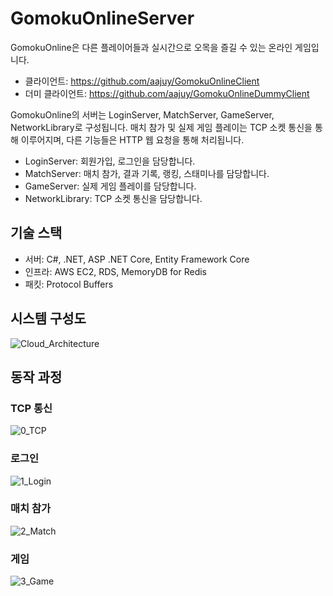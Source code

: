 # GomokuOnlineServer
GomokuOnline은 다른 플레이어들과 실시간으로 오목을 즐길 수 있는 온라인 게임입니다.
- 클라이언트: https://github.com/aajuy/GomokuOnlineClient
- 더미 클라이언트: https://github.com/aajuy/GomokuOnlineDummyClient

GomokuOnline의 서버는 LoginServer, MatchServer, GameServer, NetworkLibrary로 구성됩니다. 매치 참가 및 실제 게임 플레이는 TCP 소켓 통신을 통해 이루어지며, 다른 기능들은 HTTP 웹 요청을 통해 처리됩니다.
- LoginServer: 회원가입, 로그인을 담당합니다.
- MatchServer: 매치 참가, 결과 기록, 랭킹, 스태미나를 담당합니다.
- GameServer: 실제 게임 플레이를 담당합니다.
- NetworkLibrary: TCP 소켓 통신을 담당합니다.
## 기술 스택
- 서버: C#, .NET, ASP .NET Core, Entity Framework Core
- 인프라: AWS EC2, RDS, MemoryDB for Redis
- 패킷: Protocol Buffers

## 시스템 구성도
![Cloud_Architecture](https://github.com/aajuy/GomokuOnlineServer/assets/88243441/4a6111ec-d6e3-45ac-ac15-7803e57cf518)

## 동작 과정
### TCP 통신
![0_TCP](https://github.com/aajuy/GomokuOnlineServer/assets/88243441/5dad24c4-39da-49ed-85c5-5bdad26f2ffa)

### 로그인
![1_Login](https://github.com/aajuy/GomokuOnlineServer/assets/88243441/68fad282-eb18-481c-bc73-a6d2c201fcec)

### 매치 참가
![2_Match](https://github.com/aajuy/GomokuOnlineServer/assets/88243441/9da3b362-f9bd-4d1c-8a6d-6a4d8e593439)

### 게임
![3_Game](https://github.com/aajuy/GomokuOnlineServer/assets/88243441/e42d4172-2646-460f-aab0-195155796b4c)
